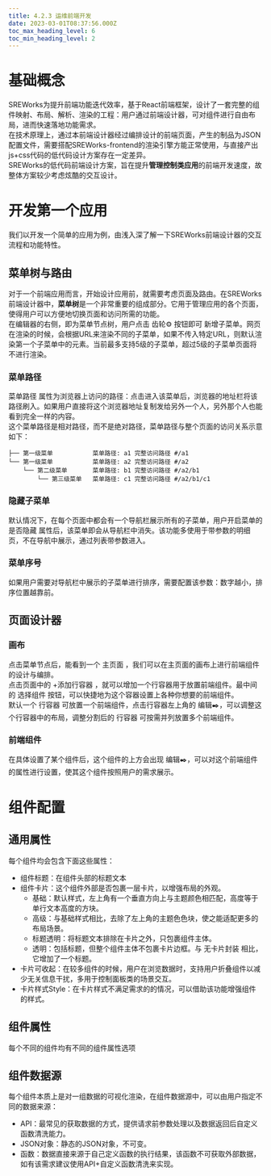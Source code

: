 ```yaml
---
title: 4.2.3 运维前端开发
date: 2023-03-01T08:37:56.000Z
toc_max_heading_level: 6
toc_min_heading_level: 2
---
```


<a name="JqOx1"></a>

# 基础概念
SREWorks为提升前端功能迭代效率，基于React前端框架，设计了一套完整的组件映射、布局、解析、渲染的工程：用户通过前端设计器，可对组件进行自由布局，进而快速落地功能需求。<br />在技术原理上，通过本前端设计器经过编排设计的前端页面，产生的制品为JSON配置文件，需要搭配SREWorks-frontend的渲染引擎方能正常使用，与直接产出js+css代码的低代码设计方案存在一定差异。<br />SREWorks的低代码前端设计方案，旨在提升**管理控制类应用**的前端开发速度，故整体方案较少考虑炫酷的交互设计。
<a name="unORh"></a>

# 开发第一个应用
我们以开发一个简单的应用为例，由浅入深了解一下SREWorks前端设计器的交互流程和功能特性。
<a name="JlYhD"></a>

## 菜单树与路由
对于一个前端应用而言，开始设计应用前，就需要考虑页面及路由。在SREWorks前端设计器中，**菜单树**是一个非常重要的组成部分。它用于管理应用的各个页面，使得用户可以方便地切换页面和访问所需的功能。<br />在编辑器的右侧，即为菜单节点树，用户点击 齿轮⚙️ 按钮即可 新增子菜单。网页在渲染的时候，会根据URL来渲染不同的子菜单，如果不传入特定URL，则默认渲染第一个子菜单中的元素。当前最多支持5级的子菜单，超过5级的子菜单页面将不进行渲染。
<a name="JICxD"></a>

### 菜单路径
菜单路径 属性为浏览器上访问的路径：点击进入该菜单后，浏览器的地址栏将该路径刷入。如果用户直接将这个浏览器地址复制发给另外一个人，另外那个人也能看到完全一样的内容。<br />这个菜单路径是相对路径，而不是绝对路径，菜单路径与整个页面的访问关系示意如下：
```shell
├── 第一级菜单           菜单路径: a1 完整访问路径 #/a1
└── 第一级菜单           菜单路径: a2 完整访问路径 #/a2
    └── 第二级菜单       菜单路径: b1 完整访问路径 #/a2/b1
        └── 第三级菜单   菜单路径: c1 完整访问路径 #/a2/b1/c1
```
<a name="B7dcR"></a>

### 隐藏子菜单
默认情况下，在每个页面中都会有一个导航栏展示所有的子菜单，用户开启菜单的 是否隐藏 属性后，该菜单即会从导航栏中消失。该功能多使用于带参数的明细页，不在导航中展示，通过列表带参数进入。
<a name="gCgd9"></a>

### 菜单序号
如果用户需要对导航栏中展示的子菜单进行排序，需要配置该参数：数字越小，排序位置越靠前。
<a name="NB4sM"></a>

## 页面设计器
<a name="aaOCg"></a>

### 画布
点击菜单节点后，能看到一个 主页面 ，我们可以在主页面的画布上进行前端组件的设计与编排。<br />点击页面中的 +添加行容器 ，就可以增加一个行容器用于放置前端组件。最中间的 选择组件 按钮，可以快捷地为这个容器设置上各种你想要的前端组件。<br />默认一个 行容器 可放置一个前端组件，点击行容器左上角的 编辑✒️，可以调整这个行容器中的布局，调整分割后的 行容器 可按需并列放置多个前端组件。
<a name="pFPbY"></a>

### 前端组件
在具体设置了某个组件后，这个组件的上方会出现 编辑✒️，可以对这个前端组件的属性进行设置，使其这个组件按照用户的需求展示。

<a name="mBE9V"></a>

# 组件配置
<a name="NeYF9"></a>

## 通用属性
每个组件均会包含下面这些属性：

- 组件标题：在组件头部的标题文本
- 组件卡片：这个组件外部是否包裹一层卡片，以增强布局的外观。
   - 基础：默认样式，左上角有一个垂直方向上与主题颜色相匹配，高度等于单行文本高度的方块。
   - 高级：与基础样式相比，去除了左上角的主题色色块，使之能适配更多的布局场景。
   - 标题透明：将标题文本排除在卡片之外，只包裹组件主体。
   - 透明：包括标题，但整个组件主体不包裹卡片边框。与 无卡片封装 相比，它增加了一个标题。
- 卡片可收起：在较多组件的时候，用户在浏览数据时，支持用户折叠组件以减少无关信息干扰，多用于控制面板类的场景交互。
- 卡片样式Style：在卡片样式不满足需求的的情况，可以借助该功能增强组件的样式。
<a name="Wa9XO"></a>

## 组件属性
每个不同的组件均有不同的组件属性选项
<a name="MeRAf"></a>

## 组件数据源
每个组件本质上是对一组数据的可视化渲染，在组件数据源中，可以由用户指定不同的数据来源：

- API：最常见的获取数据的方式，提供请求前参数处理以及数据返回后自定义函数清洗能力。
- JSON对象：静态的JSON对象，不可变。
- 函数：数据直接来源于自己定义函数的执行结果，该函数不可获取外部数据，如有该需求建议使用API+自定义函数清洗来实现。

